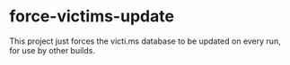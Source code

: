 force-victims-update
====================

This project just forces the victi.ms database to be updated on every run, for use by other builds.
